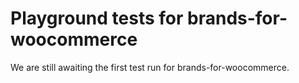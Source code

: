 # Playground tests for brands-for-woocommerce
We are still awaiting the first test run for brands-for-woocommerce.
